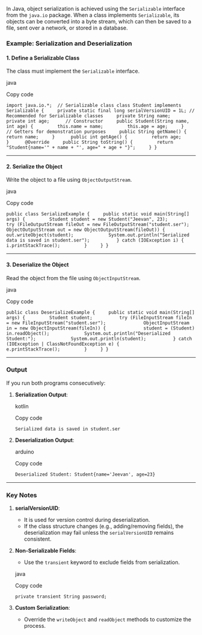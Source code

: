In Java, object serialization is achieved using the `Serializable` interface from the `java.io` package. When a class implements `Serializable`, its objects can be converted into a byte stream, which can then be saved to a file, sent over a network, or stored in a database.

### **Example: Serialization and Deserialization**

#### **1. Define a Serializable Class**

The class must implement the `Serializable` interface.

java

Copy code

`import java.io.*;  // Serializable class class Student implements Serializable {     private static final long serialVersionUID = 1L; // Recommended for Serializable classes     private String name;     private int age;      // Constructor     public Student(String name, int age) {         this.name = name;         this.age = age;     }      // Getters for demonstration purposes     public String getName() {         return name;     }      public int getAge() {         return age;     }      @Override     public String toString() {         return "Student{name='" + name + "', age=" + age + "}";     } }`

---

#### **2. Serialize the Object**

Write the object to a file using `ObjectOutputStream`.

java

Copy code

`public class SerializeExample {     public static void main(String[] args) {         Student student = new Student("Jeevan", 23);          try (FileOutputStream fileOut = new FileOutputStream("student.ser");              ObjectOutputStream out = new ObjectOutputStream(fileOut)) {              out.writeObject(student);             System.out.println("Serialized data is saved in student.ser");          } catch (IOException i) {             i.printStackTrace();         }     } }`

---

#### **3. Deserialize the Object**

Read the object from the file using `ObjectInputStream`.

java

Copy code

`public class DeserializeExample {     public static void main(String[] args) {         Student student;          try (FileInputStream fileIn = new FileInputStream("student.ser");              ObjectInputStream in = new ObjectInputStream(fileIn)) {              student = (Student) in.readObject();             System.out.println("Deserialized Student:");             System.out.println(student);          } catch (IOException | ClassNotFoundException e) {             e.printStackTrace();         }     } }`

---

### **Output**

If you run both programs consecutively:

1. **Serialization Output**:
    
    kotlin
    
    Copy code
    
    `Serialized data is saved in student.ser`
    
2. **Deserialization Output**:
    
    arduino
    
    Copy code
    
    `Deserialized Student: Student{name='Jeevan', age=23}`
    

---

### **Key Notes**

1. **serialVersionUID**:
    
    - It is used for version control during deserialization.
    - If the class structure changes (e.g., adding/removing fields), the deserialization may fail unless the `serialVersionUID` remains consistent.
2. **Non-Serializable Fields**:
    
    - Use the `transient` keyword to exclude fields from serialization.
    
    java
    
    Copy code
    
    `private transient String password;`
    
3. **Custom Serialization**:
    
    - Override the `writeObject` and `readObject` methods to customize the process.